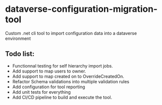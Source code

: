 # dataverse-configuration-migration-tool
Custom .net cli tool to import configuration data into a dataverse environment


## Todo list:

- Functionnal testing for self hierarchy import jobs.
- Add support to map users to owner.
- Add support to map created on to OverrideCreatedOn.
- Refactor Schema validations into multiple validation rules
- Add configuration for tool reporting
- Add unit tests for everything
- Add CI/CD pipeline to build and execute the tool.